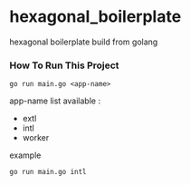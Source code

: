 # hexagonal_boilerplate
hexagonal boilerplate build from golang

### How To Run This Project
```
go run main.go <app-name>
```
app-name list available :
- extl
- intl
- worker

example
```
go run main.go intl
```